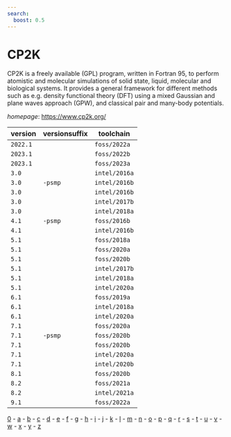 ```yaml
---
search:
  boost: 0.5
---
```

# CP2K

CP2K is a freely available (GPL) program, written in Fortran 95, to perform atomistic and molecular  simulations of solid state, liquid, molecular and biological systems. It provides a general framework for different  methods such as e.g. density functional theory (DFT) using a mixed Gaussian and plane waves approach (GPW), and  classical pair and many-body potentials.

*homepage*: <https://www.cp2k.org/>

version | versionsuffix | toolchain
--------|---------------|----------
``2022.1`` |  | ``foss/2022a``
``2023.1`` |  | ``foss/2022b``
``2023.1`` |  | ``foss/2023a``
``3.0`` |  | ``intel/2016a``
``3.0`` | ``-psmp`` | ``intel/2016b``
``3.0`` |  | ``intel/2016b``
``3.0`` |  | ``intel/2017b``
``3.0`` |  | ``intel/2018a``
``4.1`` | ``-psmp`` | ``foss/2016b``
``4.1`` |  | ``intel/2016b``
``5.1`` |  | ``foss/2018a``
``5.1`` |  | ``foss/2020a``
``5.1`` |  | ``foss/2020b``
``5.1`` |  | ``intel/2017b``
``5.1`` |  | ``intel/2018a``
``5.1`` |  | ``intel/2020a``
``6.1`` |  | ``foss/2019a``
``6.1`` |  | ``intel/2018a``
``6.1`` |  | ``intel/2020a``
``7.1`` |  | ``foss/2020a``
``7.1`` | ``-psmp`` | ``foss/2020b``
``7.1`` |  | ``foss/2020b``
``7.1`` |  | ``intel/2020a``
``7.1`` |  | ``intel/2020b``
``8.1`` |  | ``foss/2020b``
``8.2`` |  | ``foss/2021a``
``8.2`` |  | ``intel/2021a``
``9.1`` |  | ``foss/2022a``

[0](../0/index.md) - [a](../a/index.md) - [b](../b/index.md) - [c](../c/index.md) - [d](../d/index.md) - [e](../e/index.md) - [f](../f/index.md) - [g](../g/index.md) - [h](../h/index.md) - [i](../i/index.md) - [j](../j/index.md) - [k](../k/index.md) - [l](../l/index.md) - [m](../m/index.md) - [n](../n/index.md) - [o](../o/index.md) - [p](../p/index.md) - [q](../q/index.md) - [r](../r/index.md) - [s](../s/index.md) - [t](../t/index.md) - [u](../u/index.md) - [v](../v/index.md) - [w](../w/index.md) - [x](../x/index.md) - [y](../y/index.md) - [z](../z/index.md)

